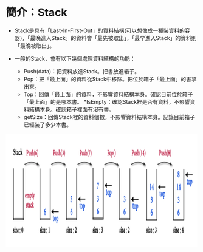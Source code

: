 # 簡介：Stack
* Stack是具有「Last-In-First-Out」的資料結構(可以想像成一種裝資料的容器)，「最晚進入Stack」的資料會「最先被取出」，「最早進入Stack」的資料則「最晚被取出」。

* 一般的Stack，會有以下幾個處理資料結構的功能：
  * Push(data)：把資料放進Stack。把書放進箱子。
  * Pop：把「最上面」的資料從Stack中移除。把位於箱子「最上面」的書拿出來。
  * Top：回傳「最上面」的資料，不影響資料結構本身。確認目前位於箱子「最上面」的是哪本書。
  *IsEmpty：確認Stack裡是否有資料，不影響資料結構本身。確認箱子裡面有沒有書。
  * getSize：回傳Stack裡的資料個數，不影響資料結構本身。記錄目前箱子已經裝了多少本書。

<img src="https://github.com/eter0000/learningnotes/blob/master/week3/1571204568273.jpg" height=300 weight=600>

